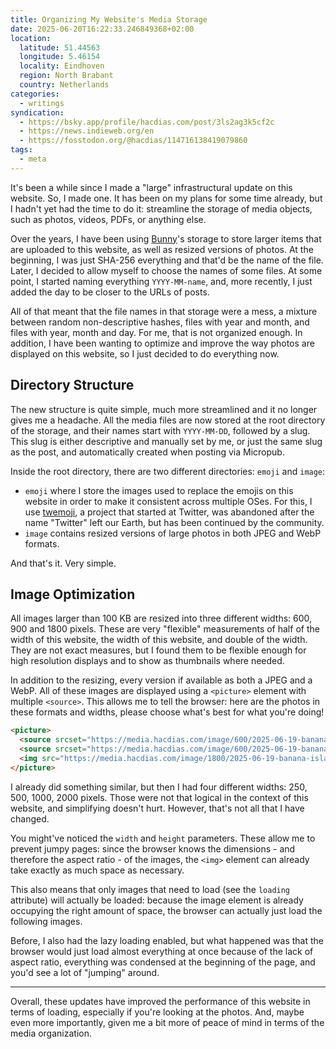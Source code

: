 ```yaml
---
title: Organizing My Website's Media Storage
date: 2025-06-20T16:22:33.246849368+02:00
location:
  latitude: 51.44563
  longitude: 5.46154
  locality: Eindhoven
  region: North Brabant
  country: Netherlands
categories:
  - writings
syndication:
  - https://bsky.app/profile/hacdias.com/post/3ls2ag3k5cf2c
  - https://news.indieweb.org/en
  - https://fosstodon.org/@hacdias/114716138419079860
tags:
  - meta
---
```


It's been a while since I made a "large" infrastructural update on this website. So, I made one. It has been on my plans for some time already, but I hadn't yet had the time to do it: streamline the storage of media objects, such as photos, videos, PDFs, or anything else.

<!--more-->

Over the years, I have been using [Bunny](https://bunny.net/)'s storage to store larger items that are uploaded to this website, as well as resized versions of photos. At the beginning, I was just SHA-256 everything and that'd be the name of the file. Later, I decided to allow myself to choose the names of some files. At some point, I started naming everything `YYYY-MM-name`, and, more recently, I just added the day to be closer to the URLs of posts.

All of that meant that the file names in that storage were a mess, a mixture between random non-descriptive hashes, files with year and month, and files with year, month and day. For me, that is not organized enough. In addition, I have been wanting to optimize and improve the way photos are displayed on this website, so I just decided to do everything now.

## Directory Structure

The new structure is quite simple, much more streamlined and it no longer gives me a headache. All the media files are now stored at the root directory of the storage, and their names start with `YYYY-MM-DD`, followed by a slug. This slug is either descriptive and manually set by me, or just the same slug as the post, and automatically created when posting via Micropub.

Inside the root directory, there are two different directories: `emoji` and `image`:

* `emoji` where I store the images used to replace the emojis on this website in order to make it consistent across multiple OSes. For this, I use [twemoji](https://github.com/jdecked/twemoji), a project that started at Twitter, was abandoned after the name "Twitter" left our Earth, but has been continued by the community.
* `image` contains resized versions of large photos in both JPEG and WebP formats. 

And that's it. Very simple.

## Image Optimization

All images larger than 100 KB are resized into three different widths: 600, 900 and 1800 pixels. These are very "flexible" measurements of half of the width of this website, the width of this website, and double of the width. They are not exact measures, but I found them to be flexible enough for high resolution displays and to show as thumbnails where needed.

In addition to the resizing, every version if available as both a JPEG and a WebP. All of these images are displayed using a `<picture>` element with multiple `<source>`. This allows me to tell the browser: here are the photos in these formats and widths, please choose what's best for what you're doing!

```html
<picture>
  <source srcset="https://media.hacdias.com/image/600/2025-06-19-banana-island.webp 600w, https://media.hacdias.com/image/900/2025-06-19-banana-island.webp 900w, https://media.hacdias.com/image/1800/2025-06-19-banana-island.webp 1800w" type="image/webp">
  <source srcset="https://media.hacdias.com/image/600/2025-06-19-banana-island.jpeg 600w, https://media.hacdias.com/image/900/2025-06-19-banana-island.jpeg 900w, https://media.hacdias.com/image/1800/2025-06-19-banana-island.jpeg 1800w" type="image/jpeg">
  <img src="https://media.hacdias.com/image/1800/2025-06-19-banana-island.jpeg" width="7555" height="5037" loading="lazy" style="cursor: zoom-in;">
</picture>
```

I already did something similar, but then I had four different widths: 250, 500, 1000, 2000 pixels. Those were not that logical in the context of this website, and simplifying doesn't hurt. However, that's not all that I have changed.

You might've noticed the `width` and `height` parameters. These allow me to prevent jumpy pages: since the browser knows the dimensions - and therefore the aspect ratio - of the images, the `<img>` element can already take exactly as much space as necessary.

This also means that only images that need to load (see the `loading` attribute) will actually be loaded: because the image element is already occupying the right amount of space, the browser can actually just load the following images.

Before, I also had the lazy loading enabled, but what happened was that the browser would just load almost everything at once because of the lack of aspect ratio, everything was condensed at the beginning of the page, and you'd see a lot of "jumping" around.

---

Overall, these updates have improved the performance of this website in terms of loading, especially if you're looking at the photos. And, maybe even more importantly, given me a bit more of peace of mind in terms of the media organization.
